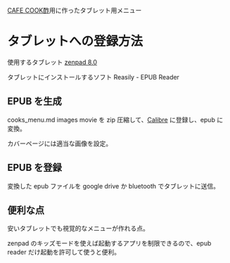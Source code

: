 [CAFE COOK酢](https://cafe-cooks.com)用に作ったタブレット用メニュー

タブレットへの登録方法
============================

使用するタブレット
    [zenpad 8.0](https://cafe-cooks.com/review/%E3%82%B3%E3%83%B3%E3%83%91%E3%82%AF%E3%83%88%E3%81%AAandroid%E3%82%BF%E3%83%96%E3%83%AC%E3%83%83%E3%83%88/)

タブレットにインストールするソフト
    Reasily - EPUB Reader

EPUB を生成
------------------

cooks_menu.md
images
movie
を zip 圧縮して、[Calibre](https://calibre-ebook.com/) に登録し、epub に変換。

カバーページには適当な画像を設定。

EPUB を登録
------------------

変換した epub ファイルを google drive か bluetooth でタブレットに送信。

便利な点
-------------------

安いタブレットでも視覚的なメニューが作れる点。

zenpad のキッズモードを使えば起動するアプリを制限できるので、epub reader だけ起動を許可して使うと便利。




